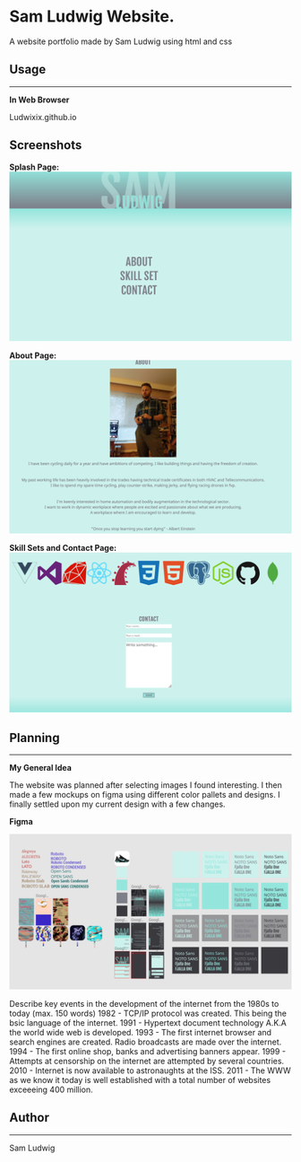 # Sam Ludwig Website.
A website portfolio made by Sam Ludwig using html and css

## Usage
---
**In Web Browser**

Ludwixix.github.io


## Screenshots
**Splash Page:**
![Splash Page](/splashpage.png)

**About Page:**
![About](/about.png)

**Skill Sets and Contact Page:**
![Skill Sets & Contact Page](/Untitled.png)


## Planning
---
**My General Idea**

The website was planned after selecting images I found interesting. I then made a few mockups on figma using different color pallets and designs. I finally settled upon my current design with a few changes.

**Figma**

![Figma](/figma.png)


Describe key events in the development of the internet from the 1980s to today (max. 150 words)
1982 - TCP/IP protocol was created. This being the bsic language of the internet.
1991 - Hypertext document technology A.K.A the world wide web is developed.
1993 - The first internet browser and search engines are created. Radio broadcasts are made over the internet.
1994 - The first online shop, banks and advertising banners appear.
1999 - Attempts at censorship on the internet are attempted by several countries.
2010 - Internet is now available to astronaughts at the ISS.
2011 - The WWW as we know it today is well established with a total number of websites exceeeing 400 million.

## Author
---
Sam Ludwig

